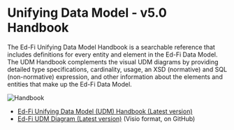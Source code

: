 # Unifying Data Model - v5.0 Handbook

The Ed-Fi Unifying Data Model Handbook is a searchable reference that includes
definitions for every entity and element in the Ed-Fi Data Model. The UDM
Handbook complements the visual UDM diagrams by providing detailed type
specifications, cardinality, usage, an XSD (normative) and SQL (non-normative)
expression, and other information about the elements and entities that make up
the Ed-Fi Data Model.

![Handbook](https://edfidocs.blob.core.windows.net/$web/img/reference/data-standard/image-2023-4-28_10-38-18.png)

* [Ed-Fi Unifying Data Model (UDM) Handbook (Latest
    version)](https://schema.ed-fi.org/datahandbook-v510/index.html#/)
* [Ed-Fi UDM Diagram (Latest
    version)](https://github.com/Ed-Fi-Alliance-OSS/Ed-Fi-Standard/tree/main/Models)
    (Visio format, on GitHub)
